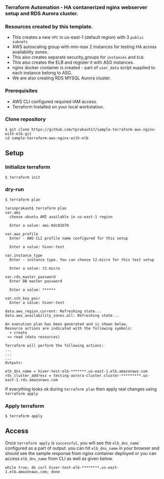 ### Terraform Automation - HA contanerized nginx webserver setup and RDS Aurora cluster.

### Resources created by this template.
* This creates a new `VPC` in us-east-1 (default region) with 3 `public subnets`
* AWS autoscaling group with min-max 2 instances for testing HA across availability zones.
* This also creates separate security_groups for `instances` and `ELB`. 
* This also creates the ELB and register it with ASG instances.
* nginx docker container is created - part of `user_data` script supplied to each instance belong to ASG.
* We are also creating RDS MYSQL Aurora cluster.

### Prerequisites 
* AWS CLI configured required IAM access.
* Terraform Installed on your local workstation.

### Clone repository
```
$ git clone https://github.com/tprakash17/sample-terraform-aws-nginx-with-elb.git
cd sample-terraform-aws-nginx-with-elb
```

## Setup 

### Initialize terraform
```
$ terraform init
```

### dry-run
```
$ terraform plan

tarunprakash$ terraform plan
var.ami
  choose ubuntu AMI available in us-east-1 region

  Enter a value: ami-0dc82b70

var.aws_profile
  Enter - AWS CLI profile name configured for this setup

  Enter a value: hiver-test

var.instance_type
  Enter - instance type. You can choose t2.micro for this test setup

  Enter a value: t2.micro

var.rds_master_password
  Enter DB master password

  Enter a value: ******       

var.ssh_key_pair
  Enter a value: hiver-test

data.aws_region.current: Refreshing state...
data.aws_availability_zones.all: Refreshing state...

An execution plan has been generated and is shown below.
Resource actions are indicated with the following symbols:
  + create
 <= read (data resources)

Terraform will perform the following actions:
...
...
...
Outputs:

elb_dns_name = hiver-test-elb-*******.us-east-1.elb.amazonaws.com
rds_cluster_address = testing-aurora-cluster.cluster-*********.us-east-1.rds.amazonaws.com
```

If everything looks ok during `terraform plan` then apply real changes using `terraform apply`

### Apply terraform 
```
$ terraform apply
```

## Access
Once `terraform apply` is `successful`, you will see the `elb_dns_name` configured as a part of output. you can hit `elb_dns_name` in your browser and should see the sample response from nginx container deployed or you can access `elb_dns_name` from CLI as well as given below.

`while true; do curl hiver-test-elb-********.us-east-1.elb.amazonaws.com; done`


